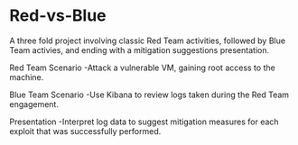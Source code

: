# Red-vs-Blue

A three fold project involving classic Red Team activities, followed by Blue Team activies, and ending with a mitigation suggestions presentation. 

Red Team Scenario
-Attack a vulnerable VM, gaining root access to the machine.

Blue Team Scenario
-Use Kibana to review logs taken during the Red Team engagement.

Presentation
-Interpret log data to suggest mitigation measures for each exploit that was successfully performed.
